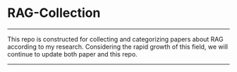 # RAG-Collection
---

This repo is constructed for collecting and categorizing papers about RAG according to my research. Considering the rapid growth of this field, we will continue to update both paper and this repo.

---